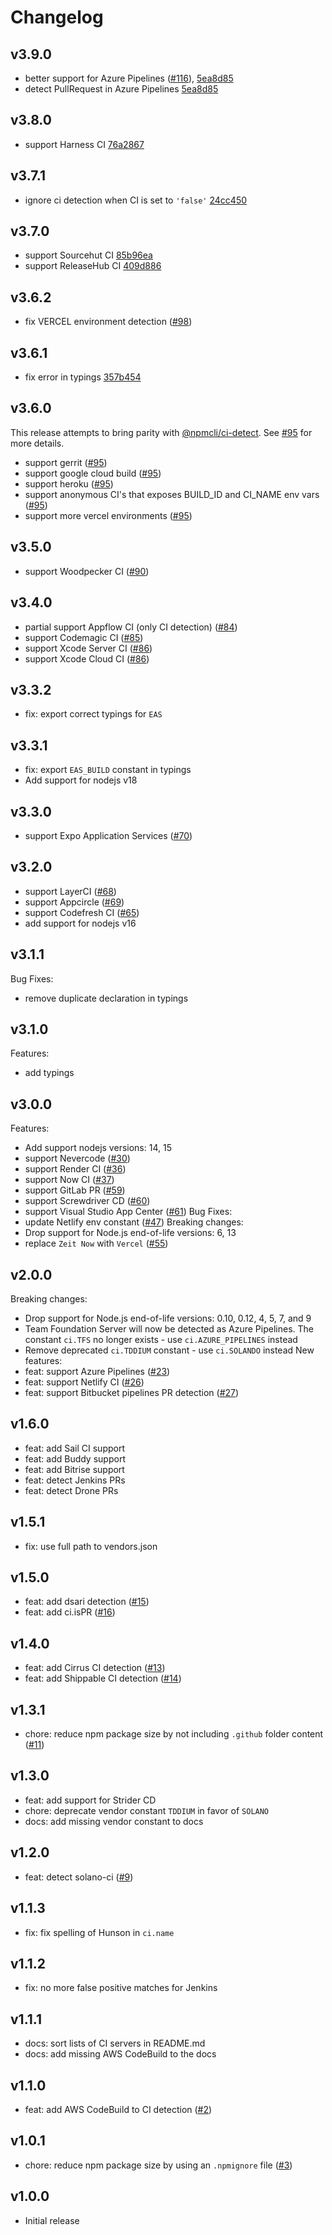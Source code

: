 # Changelog
## v3.9.0
- better support for Azure Pipelines ([#116](https://github.com/watson/ci-info/pull/116)), [5ea8d85](https://github.com/watson/ci-info/commit/5ea8d85)
- detect PullRequest in Azure Pipelines [5ea8d85](https://github.com/watson/ci-info/commit/5ea8d85)
## v3.8.0
- support Harness CI [76a2867](https://github.com/watson/ci-info/commit/76a2867)
## v3.7.1
- ignore ci detection when CI is set to `'false'` [24cc450](https://github.com/watson/ci-info/commit/24cc450)
## v3.7.0
- support Sourcehut CI [85b96ea](https://github.com/watson/ci-info/commit/85b96ea)
- support ReleaseHub CI [409d886](https://github.com/watson/ci-info/commit/409d886)
## v3.6.2
- fix VERCEL environment detection ([#98](https://github.com/watson/ci-info/pull/98))
## v3.6.1
- fix error in typings [357b454](https://github.com/watson/ci-info/commit/357b454)
## v3.6.0
This release attempts to bring parity with [@npmcli/ci-detect](https://github.com/npm/ci-detect). See [#95](https://github.com/watson/ci-info/pull/95) for more details.
- support gerrit ([#95](https://github.com/watson/ci-info/pull/95))
- support google cloud build ([#95](https://github.com/watson/ci-info/pull/95))
- support heroku ([#95](https://github.com/watson/ci-info/pull/95))
- support anonymous CI's that exposes BUILD_ID and CI_NAME env vars ([#95](https://github.com/watson/ci-info/pull/95))
- support more vercel environments ([#95](https://github.com/watson/ci-info/pull/95))
## v3.5.0
- support Woodpecker CI ([#90](https://github.com/watson/ci-info/pull/90))
## v3.4.0
- partial support Appflow CI (only CI detection) ([#84](https://github.com/watson/ci-info/pull/84))
- support Codemagic CI ([#85](https://github.com/watson/ci-info/pull/85))
- support Xcode Server CI ([#86](https://github.com/watson/ci-info/pull/86))
- support Xcode Cloud CI ([#86](https://github.com/watson/ci-info/pull/86))
## v3.3.2
- fix: export correct typings for `EAS`
## v3.3.1
- fix: export `EAS_BUILD` constant in typings
- Add support for nodejs v18
## v3.3.0
- support Expo Application Services ([#70](https://github.com/watson/ci-info/pull/70))
## v3.2.0
- support LayerCI ([#68](https://github.com/watson/ci-info/pull/68))
- support Appcircle ([#69](https://github.com/watson/ci-info/pull/69))
- support Codefresh CI ([#65](https://github.com/watson/ci-info/pull/65))
- add support for nodejs v16
## v3.1.1
Bug Fixes:
- remove duplicate declaration in typings
## v3.1.0
Features:
- add typings
## v3.0.0
Features:
- Add support nodejs versions: 14, 15
- support Nevercode ([#30](https://github.com/watson/ci-info/pull/30))
- support Render CI ([#36](https://github.com/watson/ci-info/pull/36))
- support Now CI ([#37](https://github.com/watson/ci-info/pull/37))
- support GitLab PR ([#59](https://github.com/watson/ci-info/pull/59))
- support Screwdriver CD ([#60](https://github.com/watson/ci-info/pull/60))
- support Visual Studio App Center ([#61](https://github.com/watson/ci-info/pull/61))
Bug Fixes:
- update Netlify env constant ([#47](https://github.com/watson/ci-info/pull/47))
Breaking changes:
- Drop support for Node.js end-of-life versions: 6, 13
- replace `Zeit Now` with `Vercel` ([#55](https://github.com/watson/ci-info/pull/55))
## v2.0.0
Breaking changes:
- Drop support for Node.js end-of-life versions: 0.10, 0.12, 4, 5, 7, and 9
- Team Foundation Server will now be detected as Azure Pipelines. The constant `ci.TFS` no longer exists - use
  `ci.AZURE_PIPELINES` instead
- Remove deprecated `ci.TDDIUM` constant - use `ci.SOLANDO` instead
New features:
- feat: support Azure Pipelines ([#23](https://github.com/watson/ci-info/pull/23))
- feat: support Netlify CI ([#26](https://github.com/watson/ci-info/pull/26))
- feat: support Bitbucket pipelines PR detection ([#27](https://github.com/watson/ci-info/pull/27))
## v1.6.0
- feat: add Sail CI support
- feat: add Buddy support
- feat: add Bitrise support
- feat: detect Jenkins PRs
- feat: detect Drone PRs
## v1.5.1
- fix: use full path to vendors.json
## v1.5.0
- feat: add dsari detection ([#15](https://github.com/watson/ci-info/pull/15))
- feat: add ci.isPR ([#16](https://github.com/watson/ci-info/pull/16))
## v1.4.0
- feat: add Cirrus CI detection ([#13](https://github.com/watson/ci-info/pull/13))
- feat: add Shippable CI detection ([#14](https://github.com/watson/ci-info/pull/14))
## v1.3.1
- chore: reduce npm package size by not including `.github` folder content
  ([#11](https://github.com/watson/ci-info/pull/11))
## v1.3.0
- feat: add support for Strider CD
- chore: deprecate vendor constant `TDDIUM` in favor of `SOLANO`
- docs: add missing vendor constant to docs
## v1.2.0
- feat: detect solano-ci ([#9](https://github.com/watson/ci-info/pull/9))
## v1.1.3
- fix: fix spelling of Hunson in `ci.name`
## v1.1.2
- fix: no more false positive matches for Jenkins
## v1.1.1
- docs: sort lists of CI servers in README.md
- docs: add missing AWS CodeBuild to the docs
## v1.1.0
- feat: add AWS CodeBuild to CI detection ([#2](https://github.com/watson/ci-info/pull/2))
## v1.0.1
- chore: reduce npm package size by using an `.npmignore` file ([#3](https://github.com/watson/ci-info/pull/3))
## v1.0.0
- Initial release
